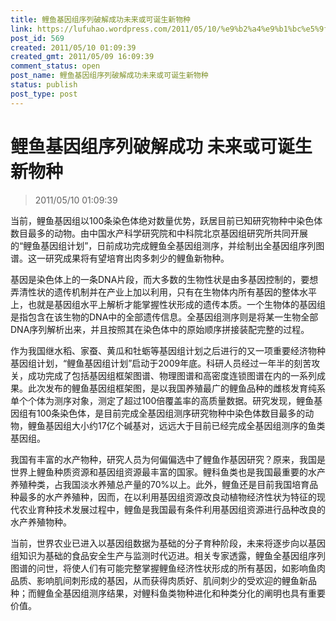 ```yaml
---
title: 鲤鱼基因组序列破解成功未来或可诞生新物种
link: https://lufuhao.wordpress.com/2011/05/10/%e9%b2%a4%e9%b1%bc%e5%9f%ba%e5%9b%a0%e7%bb%84%e5%ba%8f%e5%88%97%e7%a0%b4%e8%a7%a3%e6%88%90%e5%8a%9f-%e6%9c%aa%e6%9d%a5%e6%88%96%e5%8f%af%e8%af%9e%e7%94%9f%e6%96%b0%e7%89%a9%e7%a7%8d/
post_id: 569
created: 2011/05/10 01:09:39
created_gmt: 2011/05/09 16:09:39
comment_status: open
post_name: 鲤鱼基因组序列破解成功未来或可诞生新物种
status: publish
post_type: post
---
```


# 鲤鱼基因组序列破解成功 未来或可诞生新物种

> 2011/05/10 01:09:39

 

当前，鲤鱼基因组以100条染色体绝对数量优势，跃居目前已知研究物种中染色体数目最多的动物。由中国水产科学研究院和中科院北京基因组研究所共同开展的“鲤鱼基因组计划”，日前成功完成鲤鱼全基因组测序，并绘制出全基因组序列图谱。这一研究成果将有望培育出肉多刺少的鲤鱼新物种。 

基因是染色体上的一条DNA片段，而大多数的生物性状是由多基因控制的，要想弄清性状的遗传机制并在产业上加以利用，只有在生物体内所有基因的整体水平上，也就是基因组水平上解析才能掌握性状形成的遗传本质。一个生物体的基因组是指包含在该生物的DNA中的全部遗传信息。全基因组测序则是将某一生物全部DNA序列解析出来，并且按照其在染色体中的原始顺序拼接装配完整的过程。 

作为我国继水稻、家蚕、黄瓜和牡蛎等基因组计划之后进行的又一项重要经济物种基因组计划，“鲤鱼基因组计划”启动于2009年底。科研人员经过一年半的刻苦攻关，成功完成了包括基因组框架图谱、物理图谱和高密度连锁图谱在内的一系列成果。此次发布的鲤鱼基因组框架图，是以我国养殖最广的鲤鱼品种的雌核发育纯系单个个体为测序对象，测定了超过100倍覆盖率的高质量数据。研究发现，鲤鱼基因组有100条染色体，是目前完成全基因组测序研究物种中染色体数目最多的动物，鲤鱼基因组大小约17亿个碱基对，远远大于目前已经完成全基因组测序的鱼类基因组。 

我国有丰富的水产物种，研究人员为何偏偏选中了鲤鱼作基因研究？原来，我国是世界上鲤鱼种质资源和基因组资源最丰富的国家。鲤科鱼类也是我国最重要的水产养殖种类，占我国淡水养殖总产量的70%以上。此外，鲤鱼还是目前我国培育品种最多的水产养殖种，因而，在以利用基因组资源改良动植物经济性状为特征的现代农业育种技术发展过程中，鲤鱼是我国最有条件利用基因组资源进行品种改良的水产养殖物种。 

当前，世界农业已进入以基因组数据为基础的分子育种阶段，未来将逐步向以基因组知识为基础的食品安全生产与监测时代迈进。相关专家透露，鲤鱼全基因组序列图谱的问世，将使人们有可能完整掌握鲤鱼经济性状形成的所有基因，如影响鱼肉品质、影响肌间刺形成的基因，从而获得肉质好、肌间刺少的受欢迎的鲤鱼新品种；而鲤鱼全基因组测序结果，对鲤科鱼类物种进化和种类分化的阐明也具有重要价值。
